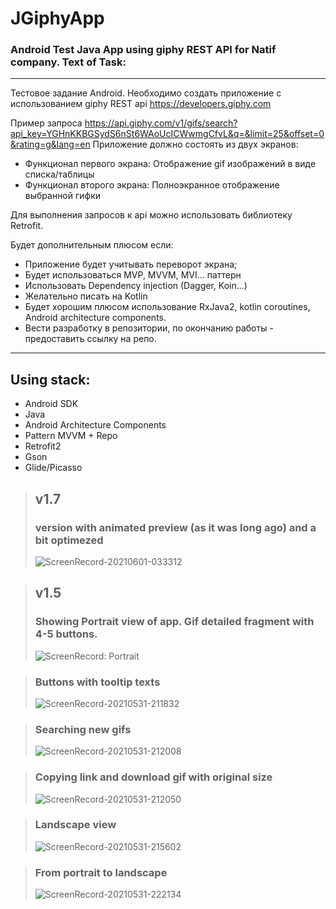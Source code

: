 # JGiphyApp
### Android Test Java App using giphy REST API for Natif company. Text of Task:

<hr>

Тестовое задание Android.
 Необходимо создать приложение с использованием giphy REST api https://developers.giphy.com
 
 Пример запроса https://api.giphy.com/v1/gifs/search?api_key=YGHnKKBGSydS6nSt6WAoUcICWwmgCfvL&q=&limit=25&offset=0&rating=g&lang=en
 Приложение должно состоять из двух экранов:
  - Функционал первого экрана: Отображение gif изображений в виде списка/таблицы
  - Функционал второго экрана: Полноэкранное отображение выбранной гифки
 
 Для выполнения запросов к api можно использовать библиотеку Retrofit.
 
 Будет дополнительным плюсом если:
 - Приложение будет учитывать переворот экрана;
 - Будет использоваться  MVP, MVVM, MVI... паттерн
 - Использовать Dependency injection (Dagger, Koin...)
 - Желательно писать на Kotlin
 - Будет хорошим плюсом использование RxJava2, kotlin coroutines, Android architecture components.
 - Вести разработку в репозитории, по окончанию работы - предоставить ссылку на репо.

<hr>

## Using stack:
 - Android SDK
 - Java
 - Android Architecture Components
 - Pattern MVVM + Repo
 - Retrofit2
 - Gson
 - Glide/Picasso


> ## v1.7 
> ### version with animated preview (as it was long ago) and a bit optimezed
> ![ScreenRecord-20210601-033312](https://user-images.githubusercontent.com/32757860/120251667-efd63380-c28a-11eb-8d25-cbc5201a18b4.gif)

> ## v1.5
> ### Showing Portrait view of app. Gif detailed fragment with 4-5 buttons.
> ![ScreenRecord: Portrait ](https://user-images.githubusercontent.com/32757860/120233011-77a54900-c25d-11eb-9d2b-afa807bb7897.gif)

> ### Buttons with tooltip texts
> ![ScreenRecord-20210531-211832](https://user-images.githubusercontent.com/32757860/120233208-eedadd00-c25d-11eb-9e65-98b73706008c.gif)

> ### Searching new gifs
> ![ScreenRecord-20210531-212008](https://user-images.githubusercontent.com/32757860/120233220-f69a8180-c25d-11eb-8080-f90be732ce39.gif)

> ### Copying link and download gif with original size
> ![ScreenRecord-20210531-212050](https://user-images.githubusercontent.com/32757860/120233266-1762d700-c25e-11eb-9bd4-af72a98b8027.gif)

> ### Landscape view
> ![ScreenRecord-20210531-215602](https://user-images.githubusercontent.com/32757860/120233333-3fead100-c25e-11eb-8e1e-3b127c55d13c.gif)

> ### From portrait to landscape
> ![ScreenRecord-20210531-222134](https://user-images.githubusercontent.com/32757860/120233609-e7680380-c25e-11eb-942c-3c448f0d185a.gif)
